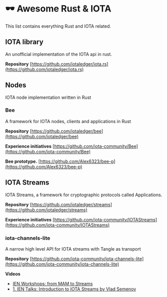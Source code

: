 
# 🕶 Awesome Rust & IOTA
This list contains everything Rust and IOTA related.

## IOTA library
An unofficial implementation of the IOTA api in rust.

**Repository** [https://github.com/iotaledger/iota.rs](https://github.com/iotaledger/iota.rs)

## Nodes
IOTA node implementation written in Rust
### Bee 
A framework for IOTA nodes, clients and applications in Rust

**Repository** [https://github.com/iotaledger/bee](https://github.com/iotaledger/bee)

**Experience initiatives**
[https://github.com/iota-community/Bee](https://github.com/iota-community/Bee)

**Bee prototype.**
[https://github.com/Alex6323/bee-p](https://github.com/Alex6323/bee-p)


## IOTA Streams
IOTA Streams, a framework for cryptographic protocols called Applications.

**Repository** [https://github.com/iotaledger/streams](https://github.com/iotaledger/streams)

**Experience initiatives**
[https://github.com/iota-community/IOTAStreams](https://github.com/iota-community/IOTAStreams)

### iota-channels-lite
A narrow high level API for IOTA streams with Tangle as transport

**Repository** [https://github.com/iota-community/iota-channels-lite](https://github.com/iota-community/iota-channels-lite)

**Videos**
- [IEN Workshops: from MAM to Streams](https://www.youtube.com/watch?v=EycFnTG748c)
- [1. IEN Talks: Introduction to IOTA Streams by Vlad Semenov](https://www.youtube.com/watch?v=jDCMuML1QBo)